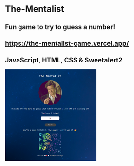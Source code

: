 # The-Mentalist
## Fun game to try to guess a number!
## https://the-mentalist-game.vercel.app/
## JavaScript, HTML, CSS & Sweetalert2
<img src = '/Images/theMentalistGame.png' height = '300px' width = '300px'>
